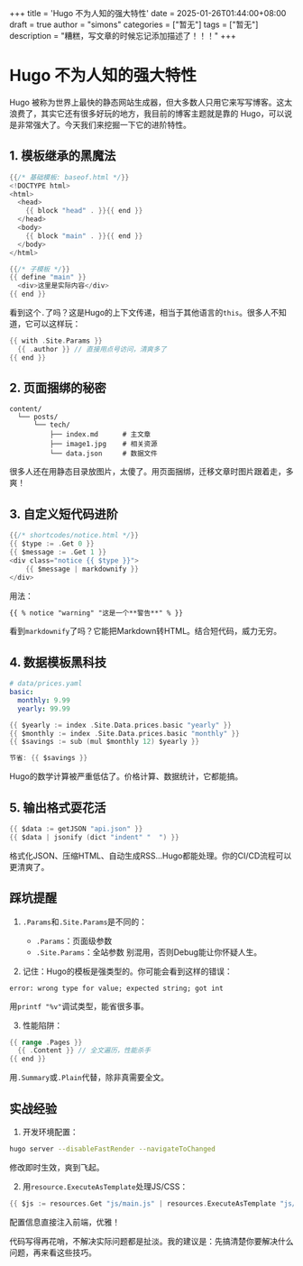 +++
title = 'Hugo 不为人知的强大特性'
date = 2025-01-26T01:44:00+08:00
draft = true
author = "simons"
categories = ["暂无"]
tags = ["暂无"]
description = "糟糕，写文章的时候忘记添加描述了！！！"
+++
# Hugo 不为人知的强大特性

Hugo 被称为世界上最快的静态网站生成器，但大多数人只用它来写写博客。这太浪费了，其实它还有很多好玩的地方，我目前的博客主题就是靠的 Hugo，可以说是非常强大了。今天我们来挖掘一下它的进阶特性。

## 1. 模板继承的黑魔法

```go
{{/* 基础模板: baseof.html */}}
<!DOCTYPE html>
<html>
  <head>
    {{ block "head" . }}{{ end }}
  </head>
  <body>
    {{ block "main" . }}{{ end }}
  </body>
</html>

{{/* 子模板 */}}
{{ define "main" }}
  <div>这里是实际内容</div>
{{ end }}
```

看到这个`.`了吗？这是Hugo的上下文传递，相当于其他语言的`this`。很多人不知道，它可以这样玩：

```go
{{ with .Site.Params }}
  {{ .author }} // 直接用点号访问，清爽多了
{{ end }}
```

## 2. 页面捆绑的秘密

```
content/
  └── posts/
      └── tech/
          ├── index.md      # 主文章
          ├── image1.jpg    # 相关资源
          └── data.json     # 数据文件
```

很多人还在用静态目录放图片，太傻了。用页面捆绑，迁移文章时图片跟着走，多爽！

## 3. 自定义短代码进阶

```go
{{/* shortcodes/notice.html */}}
{{ $type := .Get 0 }}
{{ $message := .Get 1 }}
<div class="notice {{ $type }}">
    {{ $message | markdownify }}
</div>
```

用法：
```markdown
{{ % notice "warning" "这是一个**警告**" % }}
```

看到`markdownify`了吗？它能把Markdown转HTML。结合短代码，威力无穷。

## 4. 数据模板黑科技

```yaml
# data/prices.yaml
basic:
  monthly: 9.99
  yearly: 99.99
```

```go
{{ $yearly := index .Site.Data.prices.basic "yearly" }}
{{ $monthly := index .Site.Data.prices.basic "monthly" }}
{{ $savings := sub (mul $monthly 12) $yearly }}

节省: {{ $savings }}
```

Hugo的数学计算被严重低估了。价格计算、数据统计，它都能搞。

## 5. 输出格式耍花活

```go
{{ $data := getJSON "api.json" }}
{{ $data | jsonify (dict "indent" "  ") }}
```

格式化JSON、压缩HTML、自动生成RSS...Hugo都能处理。你的CI/CD流程可以更清爽了。

## 踩坑提醒

1. `.Params`和`.Site.Params`是不同的：
   - `.Params`：页面级参数
   - `.Site.Params`：全站参数
   别混用，否则Debug能让你怀疑人生。

2. 记住：Hugo的模板是强类型的。你可能会看到这样的错误：
```
error: wrong type for value; expected string; got int
```
用`printf "%v"`调试类型，能省很多事。

3. 性能陷阱：
```go
{{ range .Pages }}
  {{ .Content }} // 全文遍历，性能杀手
{{ end }}
```
用`.Summary`或`.Plain`代替，除非真需要全文。

## 实战经验

1. 开发环境配置：
```bash
hugo server --disableFastRender --navigateToChanged
```
修改即时生效，爽到飞起。

2. 用`resource.ExecuteAsTemplate`处理JS/CSS：
```go
{{ $js := resources.Get "js/main.js" | resources.ExecuteAsTemplate "js/main.js" . }}
```
配置信息直接注入前端，优雅！

代码写得再花哨，不解决实际问题都是扯淡。我的建议是：先搞清楚你要解决什么问题，再来看这些技巧。

